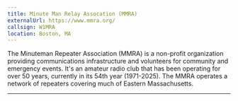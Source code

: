 ```yaml
---
title: Minute Man Relay Assocation (MMRA)
externalUrl: https://www.mmra.org/
callsign: W1MRA
location: Boston, MA
---
```


The Minuteman Repeater Association (MMRA) is a non-profit organization providing communications infrastructure and volunteers for community and emergency events. It's an amateur radio club that has been operating for over 50 years, currently in its 54th year (1971-2025). The MMRA operates a network of repeaters covering much of Eastern Massachusetts.

---


